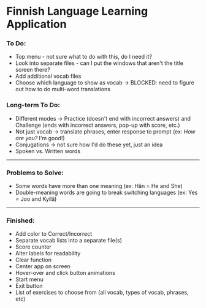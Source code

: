 # Finnish Language Learning Application

### To Do:
- Top menu - not sure what to do with this, do I need it?
- Look into separate files - can I put the windows that aren't the title screen there? 
- Add additional vocab files
- Choose which language to show as vocab -> BLOCKED: need to figure out how to do multi-word translations


### Long-term To Do:
- Different modes -> Practice (doesn't end with incorrect answers) and Challenge (ends with incorrect answers, pop-up with score, etc.)
- Not just vocab -> translate phrases, enter response to prompt (ex: *How are you?* I'm good!)
- Conjugations -> not sure how I'd do these yet, just an idea
- Spoken vs. Written words


------
### Problems to Solve:
- Some words have more than one meaning (ex: Hän = He and She)
- Double-meaning words are going to break switching languages (ex: Yes = Joo and Kyllä)


------
### Finished:
- Add color to Correct/Incorrect
- Separate vocab lists into a separate file(s)
- Score counter
- Alter labels for readability
- Clear function
- Center app on screen
- Hover-over and click button animations
- Start menu
- Exit button
- List of exercises to choose from (all vocab, types of vocab, phrases, etc)